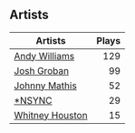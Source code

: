 ## Artists
Artists | Plays 
----- | -----: 
[Andy Williams](/artists/andy-williams-16425) | 129
[Josh Groban](/artists/josh-groban-58260) | 99
[Johnny Mathis](/artists/johnny-mathis-14581) | 52
[*NSYNC](/artists/nsync-31882) | 29
[Whitney Houston](/artists/whitney-houston-87166) | 15

